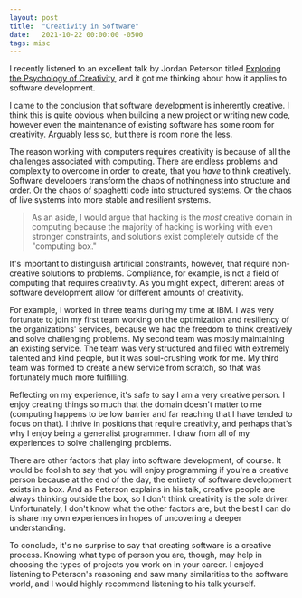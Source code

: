 ```yaml
---
layout: post
title:  "Creativity in Software"
date:   2021-10-22 00:00:00 -0500
tags: misc
---
```


I recently listened to an excellent talk by Jordan Peterson titled
[Exploring the Psychology of Creativity](https://youtu.be/KxGPe1jD-qY),
and it got me thinking about how it applies to software development.

I came to the conclusion that software development is inherently
creative. I think this is quite obvious when building a new project
or writing new code, however even the maintenance of existing software
has some room for creativity. Arguably less so, but there is room none
the less.

The reason working with computers requires creativity is because of all the
challenges associated with computing. There are endless problems and
complexity to overcome in order to create, that you *have* to think
creatively. Software developers transform the chaos of nothingness into
structure and order. Or the chaos of spaghetti code into structured systems.
Or the chaos of live systems into more stable and resilient systems.

> As an aside, I would argue that hacking is the *most* creative domain
> in computing because the majority of hacking is working with even stronger
> constraints, and solutions exist completely outside of the "computing box."

It's important to distinguish artificial constraints, however, that require
non-creative solutions to problems. Compliance, for example, is not a field
of computing that requires creativity. As you might expect, different areas
of software development allow for different amounts of creativity.

For example, I worked in three teams during my time at IBM.  I was
very fortunate to join my first team working on the optimization and
resiliency of the organizations' services, because we had the freedom to
think creatively and solve challenging problems. My second team was mostly
maintaining an existing service. The team was very structured and filled
with extremely talented and kind people, but it was soul-crushing work
for me.  My third team was formed to create a new service from scratch,
so that was fortunately much more fulfilling.

Reflecting on my experience, it's safe to say I am a very creative person.
I enjoy creating things so much that the domain doesn't matter to me
(computing happens to be low barrier and far reaching that I have tended
to focus on that). I thrive in positions that require creativity, and
perhaps that's why I enjoy being a generalist programmer. I draw from all
of my experiences to solve challenging problems.

There are other factors that play into software development, of
course. It would be foolish to say that you will enjoy programming if
you're a creative person because at the end of the day, the entirety of
software development exists in a box. And as Peterson explains in his
talk, creative people are always thinking outside the box, so I don't
think creativity is the sole driver. Unfortunately, I don't know what
the other factors are, but the best I can do is share my own experiences
in hopes of uncovering a deeper understanding.

To conclude, it's no surprise to say that creating software is a creative
process. Knowing what type of person you are, though, may help in choosing
the types of projects you work on in your career. I enjoyed listening
to Peterson's reasoning and saw many similarities to the software world,
and I would highly recommend listening to his talk yourself.
